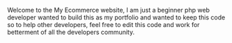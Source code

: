Welcome to the My Ecommerce website, I am just a beginner php web developer wanted to build this as my portfolio and wanted to keep this code so to help other developers, feel free to edit this code and work for betterment of all the developers community.
